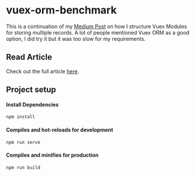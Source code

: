 # vuex-orm-benchmark

This is a continuation of my [Medium Post](https://medium.com/@gdbate/structuring-vuex-modules-for-relationships-speed-and-durability-de25f7403643) on how I structure Vuex Modules for storing multiple records. A lot of people mentioned Vuex ORM as a good option, I did try it but it was too slow for my requirements.

## Read Article

Check out the full article [here]().

## Project setup

#### Install Dependencies
```
npm install
```

#### Compiles and hot-reloads for development
```
npm run serve
```

#### Compiles and minifies for production
```
npm run build
```
